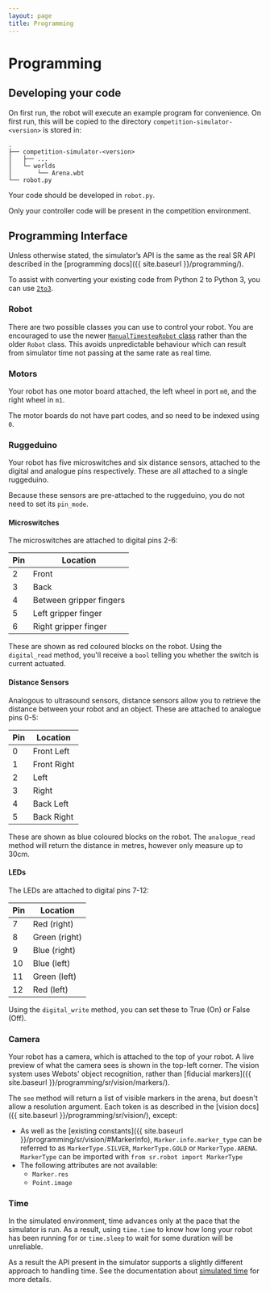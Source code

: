 ```yaml
---
layout: page
title: Programming
---
```


# Programming

## Developing your code

On first run, the robot will execute an example program for convenience. On first run, this will be copied to the directory `competition-simulator-<version>` is stored in:

```
.
├── competition-simulator-<version>
│   ├── ...
│   └─ worlds
│       └── Arena.wbt
└── robot.py
```

Your code should be developed in `robot.py`.


<div class="warning">
  Only your controller code will be present in the competition environment.
</div>

## Programming Interface

Unless otherwise stated, the simulator’s API is the same as the real SR API described in the [programming docs]({{ site.baseurl }}/programming/).

To assist with converting your existing code from Python 2 to Python 3, you can use [`2to3`](https://docs.python.org/3/library/2to3.html).

### Robot

There are two possible classes you can use to control your robot. You are
encouraged to use the newer [`ManualTimestepRobot` class][manual-timestep-class]
rather than the older `Robot` class. This avoids unpredictable behaviour which
can result from simulator time not passing at the same rate as real time.

[manual-timestep-class]: /docs/competition-simulator/programming/time#manual-timestep-robot

### Motors

Your robot has one motor board attached, the left wheel in port `m0`, and the right wheel in `m1`.

The motor boards do not have part codes, and so need to be indexed using `0`.

### Ruggeduino

Your robot has five microswitches and six distance sensors, attached to the digital and analogue pins respectively. These are all attached to a single ruggeduino.

Because these sensors are pre-attached to the ruggeduino, you do not need to set its `pin_mode`.

#### Microswitches

The microswitches are attached to digital pins 2-6:

| Pin | Location |
|-----|----------|
| 2   | Front    |
| 3   | Back     |
| 4   | Between gripper fingers |
| 5   | Left gripper finger |
| 6   | Right gripper finger |

These are shown as red coloured blocks on the robot. Using the `digital_read`  method, you'll receive a `bool` telling you whether the switch is current actuated.

#### Distance Sensors

Analogous to ultrasound sensors, distance sensors allow you to retrieve the distance between your robot and an object. These are attached to analogue pins 0-5:

| Pin | Location |
|-----|----------|
| 0   | Front Left |
| 1   | Front Right |
| 2   | Left     |
| 3   | Right    |
| 4   | Back Left |
| 5   | Back Right |

These are shown as blue coloured blocks on the robot. The `analogue_read` method will return the distance in metres, however only measure up to 30cm.

#### LEDs

The LEDs are attached to digital pins 7-12:

| Pin | Location |
|-----|----------|
| 7   | Red (right) |
| 8   | Green (right) |
| 9   | Blue (right) |
| 10  | Blue (left) |
| 11  | Green (left) |
| 12  | Red (left) |

Using the `digital_write` method, you can set these to True (On) or False (Off).

### Camera

Your robot has a camera, which is attached to the top of your robot. A live preview of what the camera sees is shown in the top-left corner. The vision system uses Webots' object recognition, rather than [fiducial markers]({{ site.baseurl }}/programming/sr/vision/markers/).

The `see` method will return a list of visible markers in the arena, but doesn't allow a resolution argument. Each token is as described in the [vision docs]({{ site.baseurl }}/programming/sr/vision/), except:

- As well as the [existing constants]({{ site.baseurl }}/programming/sr/vision/#MarkerInfo), `Marker.info.marker_type` can be referred to as `MarkerType.SILVER`, `MarkerType.GOLD` or `MarkerType.ARENA`. `MarkerType` can be imported with `from sr.robot import MarkerType`
- The following attributes are not available:
  - `Marker.res`
  - `Point.image`

### Time

In the simulated environment, time advances only at the pace that the simulator
is run. As a result, using `time.time` to know how long your robot has been
running for or `time.sleep` to wait for some duration will be unreliable.

As a result the API present in the simulator supports a slightly different
approach to handling time. See the documentation about [simulated time](./time)
for more details.
